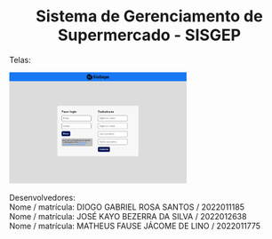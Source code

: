 <h1 align="center"> Sistema de Gerenciamento de Supermercado - SISGEP </h1>

Telas: <br>

<img src="/img/Login.png" height="200px"/>

Desenvolvedores: <br>
Nome / matrícula: DIOGO GABRIEL ROSA SANTOS / 2022011185 <br>
Nome / matrícula: JOSÉ KAYO BEZERRA DA SILVA / 2022012638 <br>
Nome / matrícula: MATHEUS FAUSE JÁCOME DE LINO / 2022011775  
